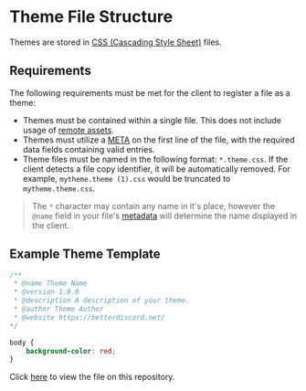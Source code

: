 # Theme File Structure
Themes are stored in [CSS (Cascading Style Sheet)](https://developer.mozilla.org/en-US/docs/Web/CSS) files. 

## Requirements

The following requirements must be met for the client to register a file as a theme:
- Themes must be contained within a single file. This does not include usage of [remote assets](todo).
- Themes must utilize a [META](todo) on the first line of the file, with the required data fields containing valid entries.
- Theme files must be named in the following format: `*.theme.css`. If the client detects a file copy identifier, it will be automatically removed. For example, `mytheme.theme (1).css` would be truncated to `mytheme.theme.css`.
> The `*` character may contain any name in it's place, however the `@name` field in your file's [metadata](todo) will determine the name displayed in the client.

## Example Theme Template

```css
/**
 * @name Theme Name
 * @version 1.0.0
 * @description A description of your theme.
 * @author Theme Author
 * @website https://betterdiscord.net/
*/

body {
    background-color: red;
}
```

Click [here](https://github.com/BetterDiscord/Documentation/blob/main/examples/example.theme.css) to view the file on this repository.
